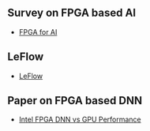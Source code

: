 ## Survey on FPGA based AI
- [FPGA for AI](https://www.apriorit.com/dev-blog/586-fpgas-for-ai)

## LeFlow
- [LeFlow](https://arxiv.org/ftp/arxiv/papers/1807/1807.05317.pdf)

## Paper on FPGA based DNN
- [Intel FPGA DNN vs GPU Performance](https://jaewoong.org/pubs/fpga17-next-generation-dnns.pdf)
